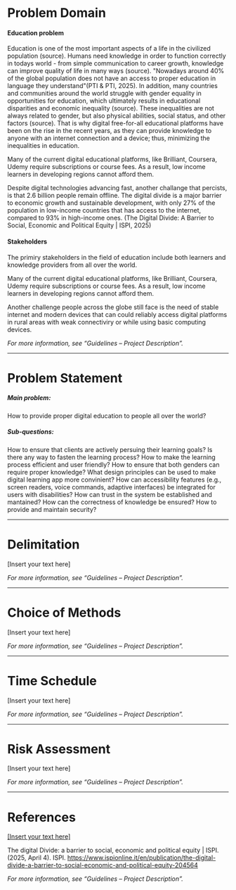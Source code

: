 # Problem Domain  
#### Education problem
Education is one of the most important aspects of a life in the civilized population (source). Humans need knowledge in order to function correctly in todays world - from simple communication to career growth, knowledge can improve quality of life in many ways (source). "Nowadays around 40% of the global population does not have an access to proper education in language they understand"(PTI & PTI, 2025). In addition, many countries and communities around the world struggle with gender equality in opportunities for education, which ultimately results in educational disparities and economic inequality (source). These inequalities are not always related to gender, but also physical abilities, social status, and other factors (source). That is why digital free-for-all educational platforms have been on the rise in the recent years, as they can provide knowledge to anyone with an internet connection and a device; thus, minimizing the inequalities in education.


Many of the current digital educational platforms, like Brilliant, Coursera, Udemy require subscriptions or course fees. As a result, low income learners in developing regions cannot afford them.

Despite digital technologies advancing fast, another challange that percists, is that 2.6 billion people remain offline. The digital divide is a major barrier to economic growth and sustainable development, with only 27% of the population in low-income countries that has access to the internet, compared to 93% in high-income ones. (The Digital Divide: A Barrier to Social, Economic and Political Equity | ISPI, 2025)

#### Stakeholders
The primiry stakeholders in the field of education include both learners and knowledge providers from all over the world. 

Many of the current digital educational platforms, like Brilliant, Coursera, Udemy require subscriptions or course fees. As a result, low income learners in developing regions cannot afford them.

Another challenge people across the globe still face is the need of stable internet and modern devices that can could reliably access digital platforms in rural areas with weak connectiviry or while using basic computing devices. 


_For more information, see “Guidelines – Project Description”._  

---

# Problem Statement  
##### Main problem: 
How to provide proper digital education to people all over the world?
##### Sub-questions:
How to ensure that clients are actively persuing their learning goals?
Is there any way to fasten the learning process?
How to make the learning process efficient and user friendly?
How to ensure that both genders can require proper knowledge?
What design principles can be used to make digital learning app more convinient?
How can accessibility features (e.g., screen readers, voice commands, adaptive interfaces) be integrated for users with disabilities?
How can trust in the system be established and mantained?
How can the correctness of knowledge be ensured?
How to provide and maintain security?

---

# Delimitation  
[Insert your text here]  

_For more information, see “Guidelines – Project Description”._  

---

# Choice of Methods  
[Insert your text here]  

_For more information, see “Guidelines – Project Description”._  

---

# Time Schedule  
[Insert your text here]  

_For more information, see “Guidelines – Project Description”._  

---

# Risk Assessment  
[Insert your text here]  

_For more information, see “Guidelines – Project Description”._  

---

# References  
[\[Insert your text here\]  ](https://www.deccanherald.com/world/40-global-population-doesnt-have-access-to-education-in-language-they-understand-unesco-3428194)

The digital Divide: a barrier to social, economic and political equity | ISPI. (2025, April 4). ISPI. https://www.ispionline.it/en/publication/the-digital-divide-a-barrier-to-social-economic-and-political-equity-204564


_For more information, see “Guidelines – Project Description”._